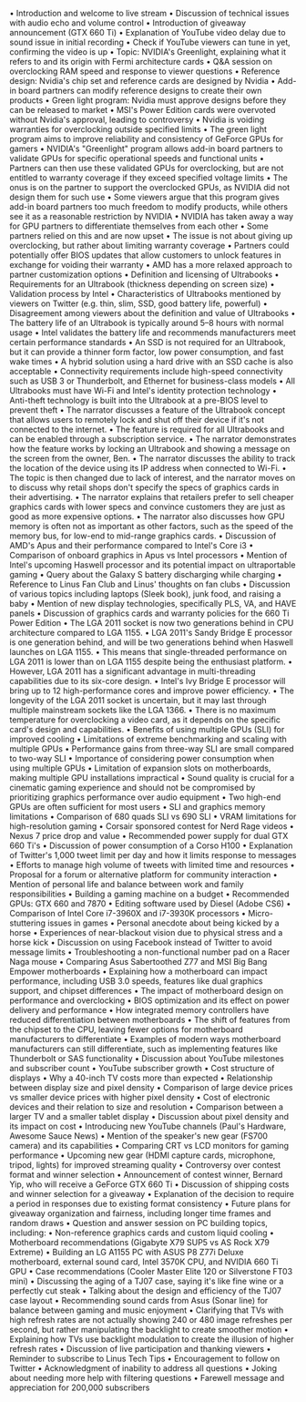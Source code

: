 • Introduction and welcome to live stream
• Discussion of technical issues with audio echo and volume control
• Introduction of giveaway announcement (GTX 660 Ti)
• Explanation of YouTube video delay due to sound issue in initial recording
• Check if YouTube viewers can tune in yet, confirming the video is up
• Topic: NVIDIA's Greenlight, explaining what it refers to and its origin with Fermi architecture cards
• Q&A session on overclocking RAM speed and response to viewer questions
• Reference design: Nvidia's chip set and reference cards are designed by Nvidia
• Add-in board partners can modify reference designs to create their own products
• Green light program: Nvidia must approve designs before they can be released to market
• MSI's Power Edition cards were overvoted without Nvidia's approval, leading to controversy
• Nvidia is voiding warranties for overclocking outside specified limits
• The green light program aims to improve reliability and consistency of GeForce GPUs for gamers
• NVIDIA's "Greenlight" program allows add-in board partners to validate GPUs for specific operational speeds and functional units
• Partners can then use these validated GPUs for overclocking, but are not entitled to warranty coverage if they exceed specified voltage limits
• The onus is on the partner to support the overclocked GPUs, as NVIDIA did not design them for such use
• Some viewers argue that this program gives add-in board partners too much freedom to modify products, while others see it as a reasonable restriction by NVIDIA
• NVIDIA has taken away a way for GPU partners to differentiate themselves from each other
• Some partners relied on this and are now upset
• The issue is not about giving up overclocking, but rather about limiting warranty coverage
• Partners could potentially offer BIOS updates that allow customers to unlock features in exchange for voiding their warranty
• AMD has a more relaxed approach to partner customization options
• Definition and licensing of Ultrabooks
• Requirements for an Ultrabook (thickness depending on screen size)
• Validation process by Intel
• Characteristics of Ultrabooks mentioned by viewers on Twitter (e.g. thin, slim, SSD, good battery life, powerful) 
• Disagreement among viewers about the definition and value of Ultrabooks
• The battery life of an Ultrabook is typically around 5–8 hours with normal usage
• Intel validates the battery life and recommends manufacturers meet certain performance standards
• An SSD is not required for an Ultrabook, but it can provide a thinner form factor, low power consumption, and fast wake times
• A hybrid solution using a hard drive with an SSD cache is also acceptable
• Connectivity requirements include high-speed connectivity such as USB 3 or Thunderbolt, and Ethernet for business-class models
• All Ultrabooks must have Wi-Fi and Intel's identity protection technology
• Anti-theft technology is built into the Ultrabook at a pre-BIOS level to prevent theft
• The narrator discusses a feature of the Ultrabook concept that allows users to remotely lock and shut off their device if it's not connected to the internet.
• The feature is required for all Ultrabooks and can be enabled through a subscription service.
• The narrator demonstrates how the feature works by locking an Ultrabook and showing a message on the screen from the owner, Ben.
• The narrator discusses the ability to track the location of the device using its IP address when connected to Wi-Fi.
• The topic is then changed due to lack of interest, and the narrator moves on to discuss why retail shops don't specify the specs of graphics cards in their advertising.
• The narrator explains that retailers prefer to sell cheaper graphics cards with lower specs and convince customers they are just as good as more expensive options.
• The narrator also discusses how GPU memory is often not as important as other factors, such as the speed of the memory bus, for low-end to mid-range graphics cards.
• Discussion of AMD's Apus and their performance compared to Intel's Core i3
• Comparison of onboard graphics in Apus vs Intel processors
• Mention of Intel's upcoming Haswell processor and its potential impact on ultraportable gaming
• Query about the Galaxy S battery discharging while charging
• Reference to Linus Fan Club and Linus' thoughts on fan clubs
• Discussion of various topics including laptops (Sleek book), junk food, and raising a baby
• Mention of new display technologies, specifically PLS, VA, and HAVE panels
• Discussion of graphics cards and warranty policies for the 660 Ti Power Edition
• The LGA 2011 socket is now two generations behind in CPU architecture compared to LGA 1155.
• LGA 2011's Sandy Bridge E processor is one generation behind, and will be two generations behind when Haswell launches on LGA 1155.
• This means that single-threaded performance on LGA 2011 is lower than on LGA 1155 despite being the enthusiast platform.
• However, LGA 2011 has a significant advantage in multi-threading capabilities due to its six-core design.
• Intel's Ivy Bridge E processor will bring up to 12 high-performance cores and improve power efficiency.
• The longevity of the LGA 2011 socket is uncertain, but it may last through multiple mainstream sockets like the LGA 1366.
• There is no maximum temperature for overclocking a video card, as it depends on the specific card's design and capabilities.
• Benefits of using multiple GPUs (SLI) for improved cooling
• Limitations of extreme benchmarking and scaling with multiple GPUs
• Performance gains from three-way SLI are small compared to two-way SLI
• Importance of considering power consumption when using multiple GPUs
• Limitation of expansion slots on motherboards, making multiple GPU installations impractical
• Sound quality is crucial for a cinematic gaming experience and should not be compromised by prioritizing graphics performance over audio equipment
• Two high-end GPUs are often sufficient for most users
• SLI and graphics memory limitations
• Comparison of 680 quads SLI vs 690 SLI
• VRAM limitations for high-resolution gaming
• Corsair sponsored contest for Nerd Rage videos
• Nexus 7 price drop and value
• Recommended power supply for dual GTX 660 Ti's
• Discussion of power consumption of a Corso H100
• Explanation of Twitter's 1,000 tweet limit per day and how it limits response to messages
• Efforts to manage high volume of tweets with limited time and resources
• Proposal for a forum or alternative platform for community interaction
• Mention of personal life and balance between work and family responsibilities
• Building a gaming machine on a budget
• Recommended GPUs: GTX 660 and 7870
• Editing software used by Diesel (Adobe CS6)
• Comparison of Intel Core i7-3960X and i7-3930K processors
• Micro-stuttering issues in games
• Personal anecdote about being kicked by a horse
• Experiences of near-blackout vision due to physical stress and a horse kick
• Discussion on using Facebook instead of Twitter to avoid message limits
• Troubleshooting a non-functional number pad on a Racer Naga mouse
• Comparing Asus Sabertoothed Z77 and MSI Big Bang Empower motherboards
• Explaining how a motherboard can impact performance, including USB 3.0 speeds, features like dual graphics support, and chipset differences
• The impact of motherboard design on performance and overclocking
• BIOS optimization and its effect on power delivery and performance
• How integrated memory controllers have reduced differentiation between motherboards
• The shift of features from the chipset to the CPU, leaving fewer options for motherboard manufacturers to differentiate
• Examples of modern ways motherboard manufacturers can still differentiate, such as implementing features like Thunderbolt or SAS functionality
• Discussion about YouTube milestones and subscriber count
• YouTube subscriber growth
• Cost structure of displays
• Why a 40-inch TV costs more than expected
• Relationship between display size and pixel density
• Comparison of large device prices vs smaller device prices with higher pixel density
• Cost of electronic devices and their relation to size and resolution
• Comparison between a larger TV and a smaller tablet display
• Discussion about pixel density and its impact on cost
• Introducing new YouTube channels (Paul's Hardware, Awesome Sauce News)
• Mention of the speaker's new gear (FS700 camera) and its capabilities
• Comparing CRT vs LCD monitors for gaming performance
• Upcoming new gear (HDMI capture cards, microphone, tripod, lights) for improved streaming quality
• Controversy over contest format and winner selection
• Announcement of contest winner, Bernard Yip, who will receive a GeForce GTX 660 Ti
• Discussion of shipping costs and winner selection for a giveaway
• Explanation of the decision to require a period in responses due to existing format consistency
• Future plans for giveaway organization and fairness, including longer time frames and random draws
• Question and answer session on PC building topics, including:
  • Non-reference graphics cards and custom liquid cooling
  • Motherboard recommendations (Gigabyte X79 SUP5 vs AS Rock X79 Extreme)
  • Building an LG A1155 PC with ASUS P8 Z77i Deluxe motherboard, external sound card, Intel 3570K CPU, and NVIDIA 660 Ti GPU
  • Case recommendations (Cooler Master Elite 120 or Silverstone FT03 mini)
• Discussing the aging of a TJ07 case, saying it's like fine wine or a perfectly cut steak
• Talking about the design and efficiency of the TJ07 case layout
• Recommending sound cards from Asus (Sonar line) for balance between gaming and music enjoyment
• Clarifying that TVs with high refresh rates are not actually showing 240 or 480 image refreshes per second, but rather manipulating the backlight to create smoother motion
• Explaining how TVs use backlight modulation to create the illusion of higher refresh rates
• Discussion of live participation and thanking viewers
• Reminder to subscribe to Linus Tech Tips
• Encouragement to follow on Twitter
• Acknowledgment of inability to address all questions
• Joking about needing more help with filtering questions
• Farewell message and appreciation for 200,000 subscribers